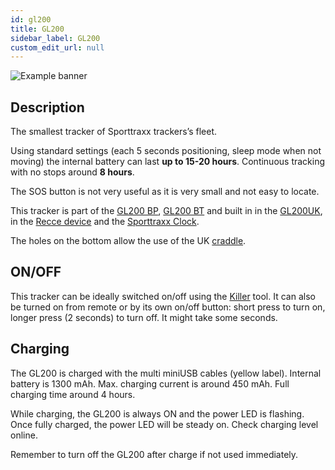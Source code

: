```yaml
---
id: gl200
title: GL200
sidebar_label: GL200
custom_edit_url: null
---
```


<div class="image-container">
  <img
    src={require('/img/devices/gl200.png').default}
    alt="Example banner"
    class="hardware-image vertical-hardware"
  />
</div>

## Description

The smallest tracker of Sporttraxx trackers’s fleet.

Using standard settings (each 5 seconds positioning, sleep mode when not moving) the internal battery can last **up to 15-20 hours**. Continuous tracking with no stops around **8 hours**.

The SOS button is not very useful as it is very small and not easy to locate.

This tracker is part of the [GL200 BP](gl200bp), [GL200 BT](gl200bt) and built in in the [GL200UK](gl200uk), in the [Recce device](recce) and the [Sporttraxx Clock](clock).

The holes on the bottom allow the use of the UK [craddle](tools/craddle).

## ON/OFF

This tracker can be ideally switched on/off using the [Killer](tools/killer) tool. It can also be turned on from remote or by its own on/off button: short press to turn on, longer press (2 seconds) to turn off. It might take some seconds.

## Charging

The GL200 is charged with the multi miniUSB cables (yellow label). Internal battery is 1300 mAh. Max. charging current is around 450 mAh. Full charging time around 4 hours.

While charging, the GL200 is always ON and the power LED is flashing. Once fully charged, the power LED will be steady on. Check charging level online.

Remember to turn off the GL200 after charge if not used immediately.

